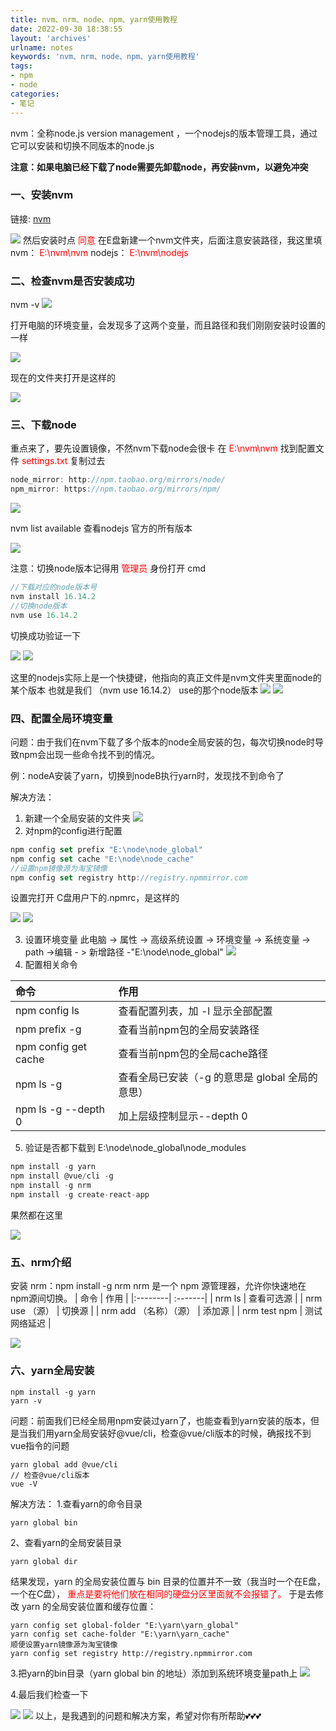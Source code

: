 ```yaml
---
title: nvm、nrm、node、npm、yarn使用教程
date: 2022-09-30 18:38:55
layout: 'archives'
urlname: notes
keywords: 'nvm、nrm、node、npm、yarn使用教程'
tags: 
- npm
- node
categories: 
- 笔记
---
```


nvm：全称node.js version management ，一个nodejs的版本管理工具，通过它可以安装和切换不同版本的node.js

**注意：如果电脑已经下载了node需要先卸载node，再安装nvm，以避免冲突**

### 一、安装nvm
链接: [nvm](https://github.com/coreybutler/nvm-windows/releases)

![](NO-008/1.png)
然后安装时点 <font color=red> 同意 </font>
在E盘新建一个nvm文件夹，后面注意安装路径，我这里填
nvm：<font color=red> E:\nvm\nvm</font>
nodejs：<font color=red> E:\nvm\nodejs</font>
### 二、检查nvm是否安装成功
nvm -v
![](NO-008/2.png)

打开电脑的环境变量，会发现多了这两个变量，而且路径和我们刚刚安装时设置的一样

![](NO-008/3.png)

现在的文件夹打开是这样的

![](NO-008/4.png)
### 三、下载node
重点来了，要先设置镜像，不然nvm下载node会很卡
在 <font color=red> E:\nvm\nvm </font>找到配置文件<font color=red> settings.txt </font>复制过去
```javascript
node_mirror: http://npm.taobao.org/mirrors/node/
npm_mirror: https://npm.taobao.org/mirrors/npm/
```
![](NO-008/5.png)

nvm list available  查看nodejs 官方的所有版本

![](NO-008/6.png)

注意：切换node版本记得用<font color=red> 管理员 </font>身份打开 cmd
```javascript
//下载对应的node版本号
nvm install 16.14.2
//切换node版本
nvm use 16.14.2
```
切换成功验证一下

![](NO-008/7.png)
![](NO-008/8.png)

这里的nodejs实际上是一个快捷键，他指向的真正文件是nvm文件夹里面node的某个版本  也就是我们 （nvm use 16.14.2） use的那个node版本
![](NO-008/9.png)
![](NO-008/10.png)
### 四、配置全局环境变量
问题：由于我们在nvm下载了多个版本的node全局安装的包，每次切换node时导致npm会出现一些命令找不到的情况。

例：nodeA安装了yarn，切换到nodeB执行yarn时，发现找不到命令了

解决方法：
1. 新建一个全局安装的文件夹
![](NO-008/11.png)
2. 对npm的config进行配置
```javascript
npm config set prefix "E:\node\node_global"
npm config set cache "E:\node\node_cache"
//设置npm镜像源为淘宝镜像
npm config set registry http://registry.npmmirror.com
```
设置完打开 C盘用户下的.npmrc，是这样的

![](NO-008/12.png)
![](NO-008/13.png)

3. 设置环境变量
此电脑 -> 属性 -> 高级系统设置 -> 环境变量 -> 系统变量 -> path ->编辑 - > 新增路径 -"E:\node\node_global"
![](NO-008/14.png)
4. 配置相关命令

| 命令 | 作用      |
|:--------| :-------|
|  npm config ls | 查看配置列表，加 -l 显示全部配置 |
|  npm prefix -g | 查看当前npm包的全局安装路径 |
|  npm config get cache | 查看当前npm包的全局cache路径 |
|  npm ls -g | 查看全局已安装（-g 的意思是 global 全局的意思） |
|  npm ls -g --depth 0 | 加上层级控制显示--depth 0 |

5. 验证是否都下载到 E:\node\node_global\node_modules
```javascript
npm install -g yarn
npm install @vue/cli -g
npm install -g nrm
npm install -g create-react-app
```
果然都在这里

![](NO-008/15.png)
### 五、nrm介绍
安装 nrm：npm install -g nrm
nrm 是一个 npm 源管理器，允许你快速地在 npm源间切换。
| 命令 | 作用      |
|:--------| :-------|
|  nrm ls | 查看可选源 |
|  nrm use （源） | 切换源 |
|  nrm add （名称）（源） | 添加源 |
|  nrm test npm | 测试网络延迟 |

![](NO-008/16.png)
### 六、yarn全局安装
```
npm install -g yarn
yarn -v
```
问题：前面我们已经全局用npm安装过yarn了，也能查看到yarn安装的版本，但是当我们用yarn全局安装好@vue/cli，检查@vue/cli版本的时候，确报找不到vue指令的问题
```
yarn global add @vue/cli
// 检查@vue/cli版本
vue -V
```
解决方法：
1.查看yarn的命令目录
```
yarn global bin
```
2、查看yarn的全局安装目录
```
yarn global dir
```
结果发现，yarn 的全局安装位置与 bin 目录的位置并不一致（我当时一个在E盘，一个在C盘），<font color=red> 重点是要将他们放在相同的硬盘分区里面就不会报错了。 </font>于是去修改 yarn 的全局安装位置和缓存位置：
```
yarn config set global-folder "E:\yarn\yarn_global"
yarn config set cache-folder "E:\yarn\yarn_cache"
顺便设置yarn镜像源为淘宝镜像
yarn config set registry http://registry.npmmirror.com 
```
3.把yarn的bin目录（yarn global bin 的地址）添加到系统环境变量path上
![](NO-008/17.png)

4.最后我们检查一下

![](NO-008/18.png)
![](NO-008/19.png)
以上，是我遇到的问题和解决方案，希望对你有所帮助💕💕💕